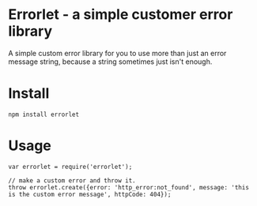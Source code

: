 # Errorlet - a simple customer error library

A simple custom error library for you to use more than just an error message string, because a string sometimes just isn't enough.

# Install

    npm install errorlet
    
# Usage

    var errorlet = require('errorlet');
    
    // make a custom error and throw it.
    throw errorlet.create({error: 'http_error:not_found', message: 'this is the custom error message', httpCode: 404});


